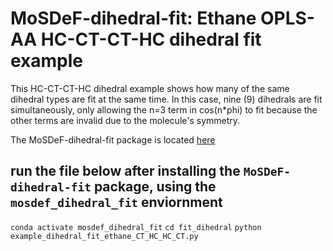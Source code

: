 # MoSDeF-dihedral-fit: Ethane OPLS-AA HC-CT-CT-HC dihedral fit example
This HC-CT-CT-HC dihedral example shows how many of the same dihedral types are fit at the same time. 
In this case, nine (9) dihedrals are fit simultaneously, only allowing the n=3 term in cos(n*phi) to fit because the other terms are invalid due to the molecule's symmetry.  

The MoSDeF-dihedral-fit package is located [here](https://github.com/GOMC-WSU/MoSDeF-dihedral-fit)


## run the file below after installing the ``MoSDeF-dihedral-fit`` package, using the ``mosdef_dihedral_fit`` enviornment

`conda activate mosdef_dihedral_fit`
`cd fit_dihedral`
`python example_dihedral_fit_ethane_CT_HC_HC_CT.py`